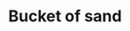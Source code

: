 ---
layout: item
title: Bucket of sand
item-id: 1783
datatable: true
id: 1783
name: "Bucket of sand"
members: true
lowalch: 0
highalch: 1
examine: "One of the ingredients for making glass."
monsters:
  - id: 963
    name: "Kalphite Queen"
    members: true
    combat_level: 333
    wiki_url: "https://oldschool.runescape.wiki/w/Kalphite_Queen#Crawling"
    drops:
      - quantity: "100"
        rarity: 0.03125
        drop_requirements: null
  - id: 5935
    name: "Sand Crab"
    members: true
    combat_level: 15
    wiki_url: "https://oldschool.runescape.wiki/w/Sand_Crab#Active"
    drops:
      - quantity: "1"
        rarity: 0.046875
        drop_requirements: null
  - id: 6615
    name: "Scorpia"
    members: true
    combat_level: 225
    wiki_url: "https://oldschool.runescape.wiki/w/Scorpia"
    drops:
      - quantity: "25"
        rarity: 0.046875
        drop_requirements: null
---